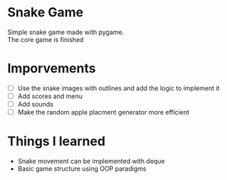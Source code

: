 # Snake Game
Simple snake game made with pygame. </br>
The core game is finished

# Imporvements
- [ ] Use the snake images with outlines and add the logic to implement it
- [ ] Add scores and menu
- [ ] Add sounds
- [ ] Make the random apple placment generator more efficient

# Things I learned
* Snake movement can be implemented with deque
* Basic game structure using OOP paradigms 
